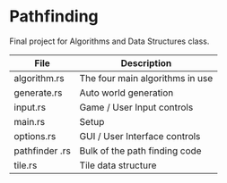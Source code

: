 # Pathfinding

Final project for Algorithms and Data Structures class.

| File           | Description                     |
| -------------- | ------------------------------- |
| algorithm.rs   | The four main algorithms in use |
| generate.rs    | Auto world generation           |
| input.rs       | Game / User Input controls      |
| main.rs        | Setup                           |
| options.rs     | GUI / User Interface controls   |
| pathfinder .rs | Bulk of the path finding code   |
| tile.rs        | Tile data structure             |
